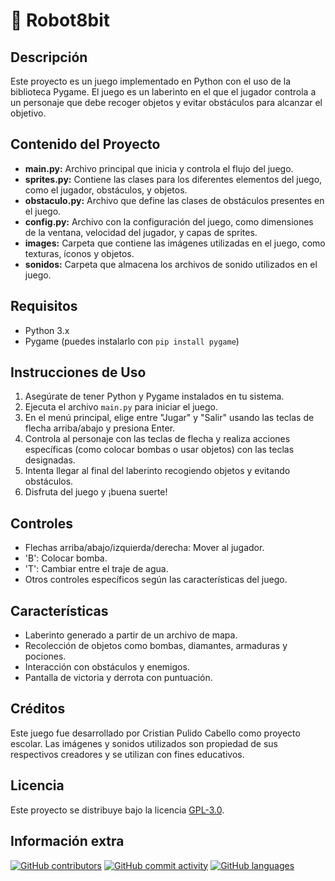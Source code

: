 # 🤖 Robot8bit

## Descripción

Este proyecto es un juego implementado en Python con el uso de la biblioteca Pygame. El juego es un laberinto en el que el jugador controla a un personaje que debe recoger objetos y evitar obstáculos para alcanzar el objetivo.

## Contenido del Proyecto

- **main.py:** Archivo principal que inicia y controla el flujo del juego.
- **sprites.py:** Contiene las clases para los diferentes elementos del juego, como el jugador, obstáculos, y objetos.
- **obstaculo.py:** Archivo que define las clases de obstáculos presentes en el juego.
- **config.py:** Archivo con la configuración del juego, como dimensiones de la ventana, velocidad del jugador, y capas de sprites.
- **images:** Carpeta que contiene las imágenes utilizadas en el juego, como texturas, íconos y objetos.
- **sonidos:** Carpeta que almacena los archivos de sonido utilizados en el juego.

## Requisitos

- Python 3.x
- Pygame (puedes instalarlo con `pip install pygame`)

## Instrucciones de Uso

1. Asegúrate de tener Python y Pygame instalados en tu sistema.
2. Ejecuta el archivo `main.py` para iniciar el juego.
3. En el menú principal, elige entre "Jugar" y "Salir" usando las teclas de flecha arriba/abajo y presiona Enter.
4. Controla al personaje con las teclas de flecha y realiza acciones específicas (como colocar bombas o usar objetos) con las teclas designadas.
5. Intenta llegar al final del laberinto recogiendo objetos y evitando obstáculos.
6. Disfruta del juego y ¡buena suerte!

## Controles

- Flechas arriba/abajo/izquierda/derecha: Mover al jugador.
- 'B': Colocar bomba.
- 'T': Cambiar entre el traje de agua.
- Otros controles específicos según las características del juego.

## Características

- Laberinto generado a partir de un archivo de mapa.
- Recolección de objetos como bombas, diamantes, armaduras y pociones.
- Interacción con obstáculos y enemigos.
- Pantalla de victoria y derrota con puntuación.

## Créditos

Este juego fue desarrollado por Cristian Pulido Cabello como proyecto escolar. Las imágenes y sonidos utilizados son propiedad de sus respectivos creadores y se utilizan con fines educativos.

## Licencia

Este proyecto se distribuye bajo la licencia [GPL-3.0](https://github.com/cpcx04/Robot8bit/blob/main/LICENSE).

## Información extra
[![GitHub contributors](https://img.shields.io/github/contributors/cpcx04/Robot8bit.svg)](https://github.com/cpcx04/Robot8bit/graphs/contributors)
[![GitHub commit activity](https://img.shields.io/github/commit-activity/m/cpcx04/Robot8bit.svg)](https://github.com/cpcx04/Robot8bit/commits)
[![GitHub languages](https://img.shields.io/github/languages/top/cpcx04/Robot8bit.svg)](https://github.com/cpcx04/Robot8bit)

